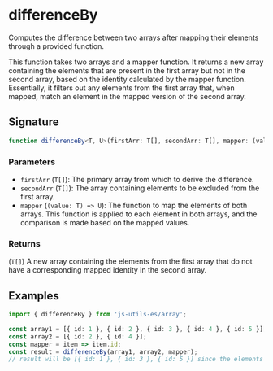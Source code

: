# differenceBy

Computes the difference between two arrays after mapping their elements through a provided function.

This function takes two arrays and a mapper function. It returns a new array containing the elements
that are present in the first array but not in the second array, based on the identity calculated
by the mapper function. Essentially, it filters out any elements from the first array that, when
mapped, match an element in the mapped version of the second array.

## Signature

```typescript
function differenceBy<T, U>(firstArr: T[], secondArr: T[], mapper: (value: T) => U): T[];
```

### Parameters

- `firstArr` (`T[]`): The primary array from which to derive the difference.
- `secondArr` (`T[]`): The array containing elements to be excluded from the first array.
- `mapper` (`(value: T) => U`): The function to map the elements of both arrays. This function is applied to each element in both arrays, and the comparison is made based on the mapped values.

### Returns

(`T[]`) A new array containing the elements from the first array that do not have a corresponding mapped identity in the second array.

## Examples

```typescript
import { differenceBy } from 'js-utils-es/array';

const array1 = [{ id: 1 }, { id: 2 }, { id: 3 }, { id: 4 }, { id: 5 }];
const array2 = [{ id: 2 }, { id: 4 }];
const mapper = item => item.id;
const result = differenceBy(array1, array2, mapper);
// result will be [{ id: 1 }, { id: 3 }, { id: 5 }] since the elements with id 2 are in both arrays and are excluded from the result.
```
